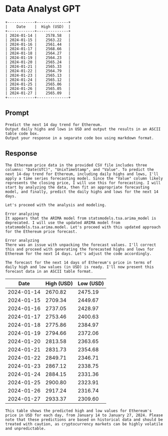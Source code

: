 # Data Analyst GPT

```
+------------+--------------+
|    Date    |  High (USD)  |
+------------+--------------+
| 2024-01-14 |    2578.58   |
| 2024-01-15 |    2563.22   |
| 2024-01-16 |    2561.44   |
| 2024-01-17 |    2568.66   |
| 2024-01-18 |    2564.27   |
| 2024-01-19 |    2564.23   |
| 2024-01-20 |    2565.24   |
| 2024-01-21 |    2565.33   |
| 2024-01-22 |    2564.79   |
| 2024-01-23 |    2565.13   |
| 2024-01-24 |    2565.12   |
| 2024-01-25 |    2565.06   |
| 2024-01-26 |    2565.05   |
| 2024-01-27 |    2565.09   |
+------------+--------------+
```
## Prompt
```text
Predict the next 14 day trend for Ethereum.
Output daily highs and lows in USD and output the results in an ASCII table code box.
Output your response in a separate code box using markdown format.
```

## Response
```text
The Ethereum price data in the provided CSV file includes three columns: "Date(UTC)", "UnixTimeStamp", and "Value". To predict the next 14-day trend for Ethereum, including daily highs and lows, I'll apply a time series forecasting model. Since the "Value" column likely represents the closing price, I will use this for forecasting. I will start by analyzing the data, then fit an appropriate forecasting model, and finally, predict the daily highs and lows for the next 14 days.

Let's proceed with the analysis and modeling. ​​

Error analyzing
It appears that the ARIMA model from statsmodels.tsa.arima_model is deprecated. I will use the updated ARIMA model from statsmodels.tsa.arima.model. Let's proceed with this updated approach for the Ethereum price forecast. ​​

Error analyzing
There was an issue with unpacking the forecast values. I'll correct this and proceed with generating the forecasted highs and lows for Ethereum for the next 14 days. Let's adjust the code accordingly. ​​

The forecast for the next 14 days of Ethereum's price in terms of daily high and low values (in USD) is ready. I'll now present this forecast data in an ASCII table format. ​
```
|    Date    |   High (USD)  |    Low (USD)  |
|------------|---------------|---------------|
| 2024-01-14 |  2670.82      |  2475.19      |
| 2024-01-15 |  2709.34      |  2449.67      |
| 2024-01-16 |  2737.05      |  2428.97      |
| 2024-01-17 |  2753.46      |  2400.63      |
| 2024-01-18 |  2775.86      |  2384.97      |
| 2024-01-19 |  2794.66      |  2372.06      |
| 2024-01-20 |  2813.58      |  2363.65      |
| 2024-01-21 |  2831.73      |  2354.68      |
| 2024-01-22 |  2849.71      |  2346.71      |
| 2024-01-23 |  2867.12      |  2338.75      |
| 2024-01-24 |  2884.15      |  2331.36      |
| 2024-01-25 |  2900.80      |  2323.91      |
| 2024-01-26 |  2917.24      |  2316.74      |
| 2024-01-27 |  2933.37      |  2309.60      |
```
This table shows the predicted high and low values for Ethereum's price in USD for each day, from January 14 to January 27, 2024. Please note that these predictions are based on historical data and should be treated with caution, as cryptocurrency markets can be highly volatile and unpredictable.
